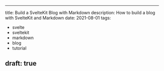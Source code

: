 ---

title: Build a SvelteKit Blog with Markdown
description: How to build a blog with SvelteKit and Markdown
date: 2021-08-01
tags:
  - svelte
  - sveltekit
  - markdown
  - blog
  - tutorial

draft: true
---